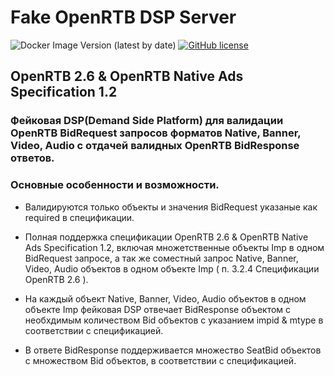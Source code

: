 # Fake OpenRTB DSP Server

![Docker Image Version (latest by date)](https://img.shields.io/docker/v/rapidcodelab/fakedsp?style=flat-square)
[![GitHub license](https://img.shields.io/github/license/RapidCodeLab/fakedsp?style=flat-square)](https://github.com/RapidCodeLab/fakedsp/blob/main/LICENSE)
## OpenRTB 2.6 & OpenRTB Native Ads Specification 1.2

### Фейковая DSP(Demand Side Platform) для валидации OpenRTB BidRequest запросов форматов Native, Banner, Video, Audio с отдачей валидных OpenRTB BidResponse ответов. 



### Основные особенности и возможности.


* Валидируются только объекты и значения BidRequest указаные как required в спецификации. 

* Полная поддержка спецификации OpenRTB 2.6 & OpenRTB Native Ads Specification 1.2, включая множетственные объекты Imp в одном BidRequest запросе, а так же соместный запрос Native, Banner, Video, Audio объектов в одном объекте Imp ( п. 3.2.4 Спецификации OpenRTB 2.6 ). 

* На каждый объект Native, Banner, Video, Audio объектов в одном объекте Imp фейковая DSP отвечает BidResponse объектом с  необхдимым количеством Bid объектов с указанием impid & mtype в соответствии с спецификацией.

* В ответе BidResponse поддерживается множество SeatBid объектов с множеством Bid объектов, в соответствии с спецификацией.